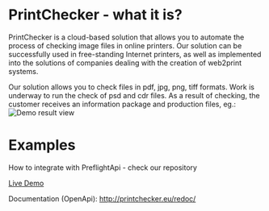 # PrintChecker - what it is?
PrintChecker is a cloud-based solution that allows you to automate the process of checking image files in online printers.
Our solution can be successfully used in free-standing Internet printers, as well as implemented into the solutions of companies dealing with the creation of web2print systems.

Our solution allows you to check files in pdf, jpg, png, tiff formats. Work is underway to run the check of psd and cdr files.
As a result of checking, the customer receives an information package and production files, eg.:
![Demo result view](https://preflightapi.net/img/cta-bg-1-2.png)



# Examples
How to integrate with PreflightApi - check our repository

<a href="http://printchecker.eu/tryit/">Live Demo</a>

Documentation (OpenApi):
http://printchecker.eu/redoc/
